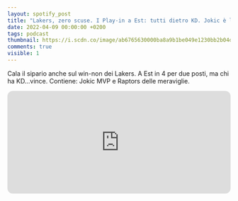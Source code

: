 ```yaml
---
layout: spotify_post
title: "Lakers, zero scuse. I Play-in a Est: tutti dietro KD. Jokic è l'MVP"
date: 2022-04-09 00:00:00 +0200
tags: podcast
thumbnail: https://i.scdn.co/image/ab6765630000ba8a9b1be049e1230bb2b04d9145
comments: true
visible: 1
---
```


Cala il sipario anche sul win-non dei Lakers. A Est in 4 per due posti, ma chi ha KD...vince. Contiene: Jokic MVP e Raptors delle meraviglie.


<iframe style="border-radius:12px" 
src="https://open.spotify.com/embed/episode/0MM1sSiydcX98MZOfMe92d?utm_source=generator" 
width="100%" height="232" frameBorder="0" allowfullscreen="" 
allow="autoplay; clipboard-write; encrypted-media; fullscreen; picture-in-picture"></iframe>
